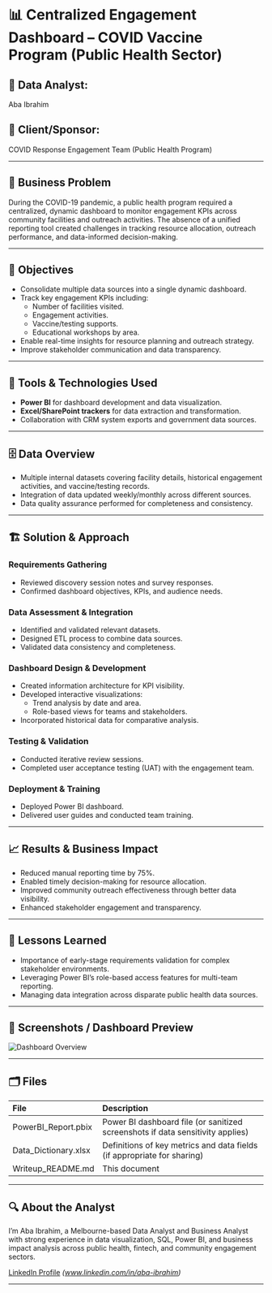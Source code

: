 # 📊 Centralized Engagement Dashboard – COVID Vaccine Program (Public Health Sector)

## 👤 Data Analyst:
Aba Ibrahim

## 🏢 Client/Sponsor:
COVID Response Engagement Team (Public Health Program)

---

## 🔎 Business Problem

During the COVID-19 pandemic, a public health program required a centralized, dynamic dashboard to monitor engagement KPIs across community facilities and outreach activities. The absence of a unified reporting tool created challenges in tracking resource allocation, outreach performance, and data-informed decision-making.

---

## 🎯 Objectives

- Consolidate multiple data sources into a single dynamic dashboard.
- Track key engagement KPIs including:
  - Number of facilities visited.
  - Engagement activities.
  - Vaccine/testing supports.
  - Educational workshops by area.
- Enable real-time insights for resource planning and outreach strategy.
- Improve stakeholder communication and data transparency.

---

## 🔧 Tools & Technologies Used

- **Power BI** for dashboard development and data visualization.
- **Excel/SharePoint trackers** for data extraction and transformation.
- Collaboration with CRM system exports and government data sources.

---

## 🗄️ Data Overview

- Multiple internal datasets covering facility details, historical engagement activities, and vaccine/testing records.
- Integration of data updated weekly/monthly across different sources.
- Data quality assurance performed for completeness and consistency.

---

## 🏗️ Solution & Approach

### Requirements Gathering
- Reviewed discovery session notes and survey responses.
- Confirmed dashboard objectives, KPIs, and audience needs.

### Data Assessment & Integration
- Identified and validated relevant datasets.
- Designed ETL process to combine data sources.
- Validated data consistency and completeness.

### Dashboard Design & Development
- Created information architecture for KPI visibility.
- Developed interactive visualizations:
  - Trend analysis by date and area.
  - Role-based views for teams and stakeholders.
- Incorporated historical data for comparative analysis.

### Testing & Validation
- Conducted iterative review sessions.
- Completed user acceptance testing (UAT) with the engagement team.
  
### Deployment & Training
- Deployed Power BI dashboard.
- Delivered user guides and conducted team training.

---

## 📈 Results & Business Impact

- Reduced manual reporting time by 75%.
- Enabled timely decision-making for resource allocation.
- Improved community outreach effectiveness through better data visibility.
- Enhanced stakeholder engagement and transparency.

---

## 📝 Lessons Learned

- Importance of early-stage requirements validation for complex stakeholder environments.
- Leveraging Power BI’s role-based access features for multi-team reporting.
- Managing data integration across disparate public health data sources.

---

## 🔗 Screenshots / Dashboard Preview

![Dashboard Overview](./PowerBI_Report/Centralized_Community_Engagement_Dashboard.jpg)





---

## 🗂️ Files

| File | Description |
|:--|:--|
| PowerBI_Report.pbix | Power BI dashboard file (or sanitized screenshots if data sensitivity applies) |
| Data_Dictionary.xlsx | Definitions of key metrics and data fields (if appropriate for sharing) |
| Writeup_README.md | This document |

---

## 🔍 About the Analyst

I’m Aba Ibrahim, a Melbourne-based Data Analyst and Business Analyst with strong experience in data visualization, SQL, Power BI, and business impact analysis across public health, fintech, and community engagement sectors.

[LinkedIn Profile](#) *(www.linkedin.com/in/aba-ibrahim)*

---
